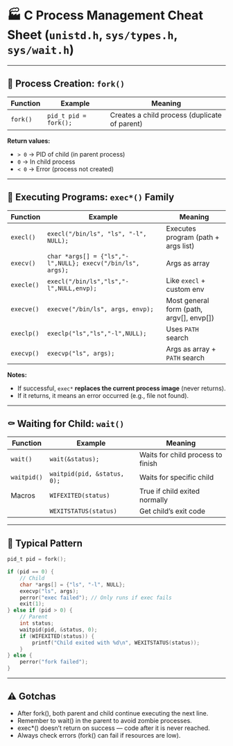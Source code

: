 # 🏭 C Process Management Cheat Sheet (`unistd.h`, `sys/types.h`, `sys/wait.h`)

---

## 👶 Process Creation: `fork()`

| Function   | Example              | Meaning                                      |
|------------|----------------------|----------------------------------------------|
| `fork()`   | `pid_t pid = fork();`| Creates a child process (duplicate of parent)|

**Return values:**
- `> 0` → PID of child (in parent process)  
- `0` → In child process  
- `< 0` → Error (process not created)  

---

## 🔄 Executing Programs: `exec*()` Family

| Function       | Example                              | Meaning                                      |
|----------------|--------------------------------------|----------------------------------------------|
| `execl()`      | `execl("/bin/ls", "ls", "-l", NULL);` | Executes program (path + args list)          |
| `execv()`      | `char *args[] = {"ls","-l",NULL}; execv("/bin/ls", args);` | Args as array |
| `execle()`     | `execl("/bin/ls","ls","-l",NULL,envp);` | Like `execl` + custom env |
| `execve()`     | `execve("/bin/ls", args, envp);`     | Most general form (path, argv[], envp[])      |
| `execlp()`     | `execlp("ls","ls","-l",NULL);`       | Uses `PATH` search                           |
| `execvp()`     | `execvp("ls", args);`                | Args as array + `PATH` search                |

**Notes:**
- If successful, `exec*` **replaces the current process image** (never returns).  
- If it returns, it means an error occurred (e.g., file not found).  

---

## ⚰️ Waiting for Child: `wait()`

| Function     | Example                  | Meaning                                  |
|--------------|--------------------------|------------------------------------------|
| `wait()`     | `wait(&status);`         | Waits for child process to finish        |
| `waitpid()`  | `waitpid(pid, &status, 0);` | Waits for specific child                 |
| Macros       | `WIFEXITED(status)`      | True if child exited normally            |
|              | `WEXITSTATUS(status)`    | Get child’s exit code                    |

---

## 🧩 Typical Pattern

```c
pid_t pid = fork();

if (pid == 0) {
    // Child
    char *args[] = {"ls", "-l", NULL};
    execvp("ls", args);
    perror("exec failed"); // Only runs if exec fails
    exit(1);
} else if (pid > 0) {
    // Parent
    int status;
    waitpid(pid, &status, 0);
    if (WIFEXITED(status)) {
        printf("Child exited with %d\n", WEXITSTATUS(status));
    }
} else {
    perror("fork failed");
}
```

---

## ⚠️ Gotchas

- After fork(), both parent and child continue executing the next line.
- Remember to wait() in the parent to avoid zombie processes.
- exec*() doesn’t return on success — code after it is never reached.
- Always check errors (fork() can fail if resources are low).